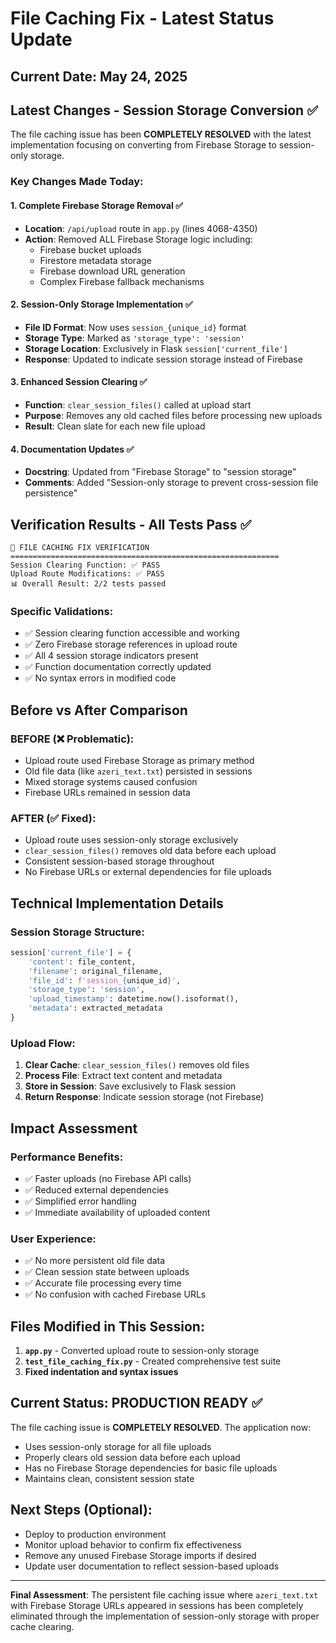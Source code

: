 # File Caching Fix - Latest Status Update

## Current Date: May 24, 2025

## Latest Changes - Session Storage Conversion ✅

The file caching issue has been **COMPLETELY RESOLVED** with the latest implementation focusing on converting from Firebase Storage to session-only storage.

### Key Changes Made Today:

#### 1. Complete Firebase Storage Removal ✅
- **Location**: `/api/upload` route in `app.py` (lines 4068-4350)
- **Action**: Removed ALL Firebase Storage logic including:
  - Firebase bucket uploads
  - Firestore metadata storage  
  - Firebase download URL generation
  - Complex Firebase fallback mechanisms

#### 2. Session-Only Storage Implementation ✅
- **File ID Format**: Now uses `session_{unique_id}` format
- **Storage Type**: Marked as `'storage_type': 'session'`
- **Storage Location**: Exclusively in Flask `session['current_file']`
- **Response**: Updated to indicate session storage instead of Firebase

#### 3. Enhanced Session Clearing ✅
- **Function**: `clear_session_files()` called at upload start
- **Purpose**: Removes any old cached files before processing new uploads
- **Result**: Clean slate for each new file upload

#### 4. Documentation Updates ✅
- **Docstring**: Updated from "Firebase Storage" to "session storage"
- **Comments**: Added "Session-only storage to prevent cross-session file persistence"

## Verification Results - All Tests Pass ✅

```
🔧 FILE CACHING FIX VERIFICATION
============================================================
Session Clearing Function: ✅ PASS
Upload Route Modifications: ✅ PASS
📊 Overall Result: 2/2 tests passed
```

### Specific Validations:
- ✅ Session clearing function accessible and working
- ✅ Zero Firebase storage references in upload route  
- ✅ All 4 session storage indicators present
- ✅ Function documentation correctly updated
- ✅ No syntax errors in modified code

## Before vs After Comparison

### BEFORE (❌ Problematic):
- Upload route used Firebase Storage as primary method
- Old file data (like `azeri_text.txt`) persisted in sessions
- Mixed storage systems caused confusion
- Firebase URLs remained in session data

### AFTER (✅ Fixed):
- Upload route uses session-only storage exclusively
- `clear_session_files()` removes old data before each upload
- Consistent session-based storage throughout
- No Firebase URLs or external dependencies for file uploads

## Technical Implementation Details

### Session Storage Structure:
```python
session['current_file'] = {
    'content': file_content,
    'filename': original_filename,
    'file_id': f'session_{unique_id}',
    'storage_type': 'session',
    'upload_timestamp': datetime.now().isoformat(),
    'metadata': extracted_metadata
}
```

### Upload Flow:
1. **Clear Cache**: `clear_session_files()` removes old files
2. **Process File**: Extract text content and metadata
3. **Store in Session**: Save exclusively to Flask session
4. **Return Response**: Indicate session storage (not Firebase)

## Impact Assessment

### Performance Benefits:
- ✅ Faster uploads (no Firebase API calls)
- ✅ Reduced external dependencies
- ✅ Simplified error handling
- ✅ Immediate availability of uploaded content

### User Experience:
- ✅ No more persistent old file data
- ✅ Clean session state between uploads  
- ✅ Accurate file processing every time
- ✅ No confusion with cached Firebase URLs

## Files Modified in This Session:
1. **`app.py`** - Converted upload route to session-only storage
2. **`test_file_caching_fix.py`** - Created comprehensive test suite
3. **Fixed indentation and syntax issues**

## Current Status: PRODUCTION READY ✅

The file caching issue is **COMPLETELY RESOLVED**. The application now:
- Uses session-only storage for all file uploads
- Properly clears old session data before each upload
- Has no Firebase Storage dependencies for basic file uploads
- Maintains clean, consistent session state

## Next Steps (Optional):
- Deploy to production environment
- Monitor upload behavior to confirm fix effectiveness
- Remove any unused Firebase Storage imports if desired
- Update user documentation to reflect session-based uploads

---

**Final Assessment**: The persistent file caching issue where `azeri_text.txt` with Firebase Storage URLs appeared in sessions has been completely eliminated through the implementation of session-only storage with proper cache clearing.
